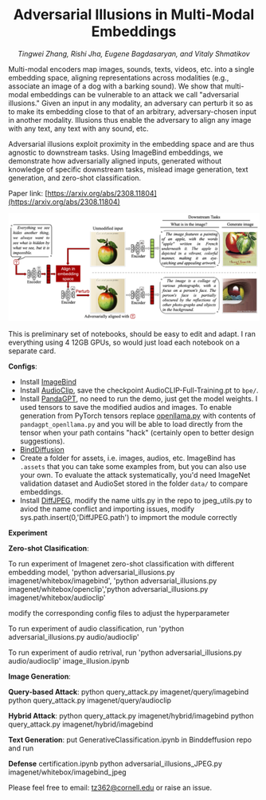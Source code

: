 <h1 align="center"> 
Adversarial Illusions in Multi-Modal Embeddings </h1>

<p align="center"> <i>Tingwei Zhang, Rishi Jha, Eugene Bagdasaryan, and Vitaly Shmatikov</i></p>

Multi-modal encoders map images, sounds, texts, videos, etc. into a
single embedding space, aligning representations across modalities
(e.g., associate an image of a dog with a barking sound). We show that
multi-modal embeddings can be vulnerable to an attack we call
"adversarial illusions." Given an input in any modality, an adversary
can perturb it so as to make its embedding close to that of an
arbitrary, adversary-chosen input in another modality. Illusions thus
enable the adversary to align any image with any text, any text with
any sound, etc. 

Adversarial illusions exploit proximity in the embedding space and are
thus agnostic to downstream tasks. Using ImageBind embeddings, we
demonstrate how adversarially aligned inputs, generated without
knowledge of specific downstream tasks, mislead image generation, text
generation, and zero-shot classification.

Paper link:
[https://arxiv.org/abs/2308.11804](https://arxiv.org/abs/2308.11804)

<img src="image/illusion.png" alt="drawing" width="600"/>

This is preliminary set of notebooks, should be easy to edit and
adapt. I ran everything using 4 12GB GPUs, so would just load each
notebook on a separate card.

**Configs**:
- Install
  [ImageBind](https://github.com/facebookresearch/ImageBind#usage)
- Install
  [AudioClip](https://github.com/AndreyGuzhov/AudioCLIP), save the checkpoint AudioCLIP-Full-Training.pt to `bpe/`.
- Install
  [PandaGPT](https://github.com/yxuansu/PandaGPT#2-running-pandagpt-demo-back-to-top),
  no need to run the demo, just get the model weights. I used tensors to save the
  modified audios and images. To enable generation from PyTorch
  tensors replace
  [openllama.py](https://github.com/yxuansu/PandaGPT/blob/main/code/model/openllama.py)
  with contents of `pandagpt_openllama.py` and you will be able
  to load directly from the tensor when your path contains "hack"
  (certainly open to better design suggestions).
- [BindDiffusion](https://github.com/sail-sg/BindDiffusion)
- Create a folder for assets, i.e. images, audios, etc. ImageBind has
  `.assets` that you can take some examples from, but you can also use
  your own. To evaluate the attack systematically, you'd need
  ImageNet validation dataset and AudioSet stored in the folder `data/` to compare embeddings.
- Install
  [DiffJPEG](https://github.com/mlomnitz/DiffJPEG), modify the name uitls.py in the repo to jpeg_utils.py to aviod the name conflict and importing issues,
  modify sys.path.insert(0,'DiffJPEG.path') to impmort the module correctly
  

**Experiment**

**Zero-shot Clasification**:

To run experiment of Imagenet zero-shot classification with different embedding model, 'python adversarial_illusions.py imagenet/whitebox/imagebind', 'python adversarial_illusions.py imagenet/whitebox/openclip','python adversarial_illusions.py imagenet/whitebox/audioclip'

modify the corresponding config files to adjust the hyperparameter

To run experiment of audio classification, run 'python adversarial_illusions.py audio/audioclip'

To run experiment of audio retrival, run 'python adversarial_illusions.py audio/audioclip'
image_illusion.ipynb

**Image Generation**:

**Query-based Attack**:
python query_attack.py imagenet/query/imagebind
python query_attack.py imagenet/query/audioclip

**Hybrid Attack**:
python query_attack.py imagenet/hybrid/imagebind
python query_attack.py imagenet/hybrid/imagebind

**Text Generation**:
put GenerativeClassification.ipynb in Binddeffusion repo and run 

**Defense**
certification.ipynb
python adversarial_illusions_JPEG.py imagenet/whitebox/imagebind_jpeg


Please feel free to email: [tz362@cornell.edu](mailto:tz362@cornell.edu) or raise an issue.


